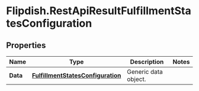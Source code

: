 # Flipdish.RestApiResultFulfillmentStatesConfiguration

## Properties
Name | Type | Description | Notes
------------ | ------------- | ------------- | -------------
**Data** | [**FulfillmentStatesConfiguration**](FulfillmentStatesConfiguration.md) | Generic data object. | 


